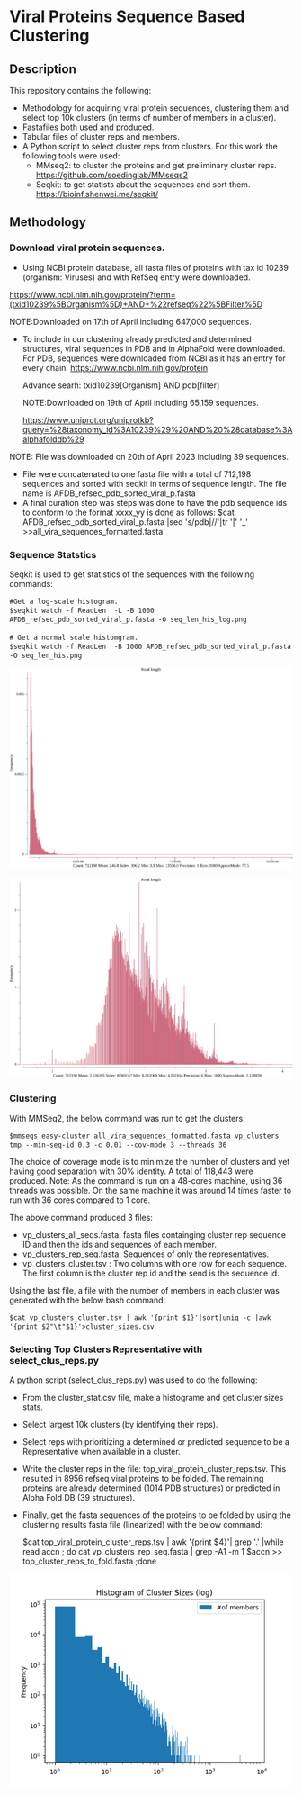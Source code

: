 # Viral Proteins Sequence Based Clustering

## Description
This repository contains the following:
- Methodology for acquiring viral protein sequences, clustering them and select top 10k clusters (in terms of number of members in a cluster).
- Fastafiles both used and produced.
- Tabular files of cluster reps and members.
- A Python script to select cluster reps from clusters.
For this work the following tools were used:
	- MMseq2: to cluster the proteins and get preliminary cluster reps.
		https://github.com/soedinglab/MMseqs2
	- Seqkit: to get statists about the sequences and sort them. 
		https://bioinf.shenwei.me/seqkit/


## Methodology

### Download viral protein sequences.

- Using NCBI protein database, all fasta files of proteins with tax id 10239 (organism: Viruses) and with RefSeq entry were downloaded.

https://www.ncbi.nlm.nih.gov/protein/?term=(txid10239%5BOrganism%5D)+AND+%22refseq%22%5BFilter%5D

NOTE:Downloaded on 17th of April including 647,000 sequences.

- To include in our clustering already predicted and determined structures, viral sequences in PDB and in AlphaFold were downloaded. 
    For PDB, sequences were downloaded from NCBI as it has an entry for every chain.
	https://www.ncbi.nlm.nih.gov/protein

	Advance searh: txid10239[Organism] AND pdb[filter]

	NOTE:Downloaded on 19th of April including 65,159 sequences. 

	https://www.uniprot.org/uniprotkb?query=%28taxonomy_id%3A10239%29%20AND%20%28database%3Aalphafolddb%29

NOTE: File was downloaded on 20th of April 2023 including 39 sequences.

- File were concatenated to one fasta file with a total of 712,198 sequences and sorted with seqkit in terms of sequence length. The file name is AFDB_refsec_pdb_sorted_viral_p.fasta
- A final curation step was steps was done to have the pdb sequence ids to conform to the format xxxx_yy is done as follows:
    $cat AFDB_refsec_pdb_sorted_viral_p.fasta |sed 's/pdb|//'|tr '|' '_' >>all_vira_sequences_formatted.fasta

### Sequence Statstics

Seqkit is used to get statistics of the sequences with the following commands:

    #Get a log-scale histogram.
	$seqkit watch -f ReadLen  -L -B 1000 AFDB_refsec_pdb_sorted_viral_p.fasta -O seq_len_his_log.png

    # Get a normal scale histomgram.
	$seqkit watch -f ReadLen  -B 1000 AFDB_refsec_pdb_sorted_viral_p.fasta -O seq_len_his.png

![Alt text](seq_len_his.png "Viral Protein Sequence Lengths Histogram")

![Alt text](seq_len_his_log.png "Viral Protein Sequence Lengths Histogram (log scale)")

### Clustering

With MMSeq2, the below command was run to get the clusters:


	$mmseqs easy-cluster all_vira_sequences_formatted.fasta vp_clusters tmp --min-seq-id 0.3 -c 0.01 --cov-mode 3 --threads 36


The choice of coverage mode is to minimize the number of clusters and yet having good separation with 30% identity. A total of 118,443 were produced.
Note: As the command is run on a 48-cores machine, using 36 threads was possible. On the same machine it was around 14 times faster to run with 36 cores compared to 1 core.

The above command produced 3 files:

- vp_clusters_all_seqs.fasta: fasta files containging cluster rep sequence ID and then the ids and sequences of each member.
- vp_clusters_rep_seq.fasta: Sequences of only the representatives.
- vp_clusters_cluster.tsv : Two columns with one row for each sequence. The first column is the cluster rep id and the send is the sequence id.

Using the last file, a file with the number of members in each cluster was generated with the below bash command:


	$cat vp_clusters_cluster.tsv | awk '{print $1}'|sort|uniq -c |awk '{print $2"\t"$1}'>cluster_sizes.csv


### Selecting Top Clusters Representative with select_clus_reps.py

A python script (select_clus_reps.py) was used to do the following:
- From the cluster_stat.csv file, make a histograme and get cluster sizes stats.
- Select largest 10k clusters (by identifying their reps).
- Select reps with prioritizing a determined or predicted sequence to be a Representative when available in a cluster. 
- Write the cluster reps in the file: top_viral_protein_cluster_reps.tsv. This resulted in 8956 refseq viral proteins to be folded. The remaining proteins are already determined (1014 PDB structures) or predicted in Alpha Fold DB (39 structures).
- Finally, get the fasta sequences of the proteins to be folded by using the clustering results fasta file (linearized) with the below command:


    $cat top_viral_protein_cluster_reps.tsv | awk '{print $4}'| grep '\.' |while read accn ;  do cat vp_clusters_rep_seq.fasta | grep -A1 -m 1 $accn >> top_cluster_reps_to_fold.fasta ;done
    

![Alt text](cluster_sizes_Hist.png "Histogram of Clusters Sizes")



